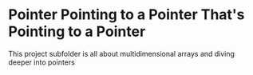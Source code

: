 # Pointer Pointing to a Pointer That's Pointing to a Pointer

This project subfolder is all about multidimensional arrays and diving deeper into pointers
